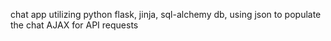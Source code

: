 chat app utilizing python flask, jinja, sql-alchemy db, using json to populate the chat
AJAX for API requests

